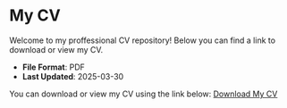# My CV

Welcome to my proffessional CV repository! Below you can find a link to download or view my CV.

- **File Format**: PDF
- **Last Updated**: 2025-03-30

 You can download or view my CV using the link below:
 [Download My CV](https://github.com/Farzad659/CV/blob/main/Farzad_Mohammadi_CV.pdf)

